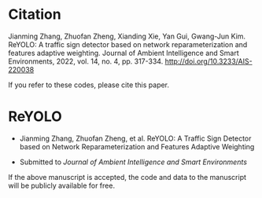 # Citation
Jianming Zhang, Zhuofan Zheng, Xianding Xie, Yan Gui, Gwang-Jun Kim. ReYOLO: A traffic sign detector based on network reparameterization and features adaptive weighting. Journal of Ambient Intelligence and Smart Environments, 2022, vol. 14, no. 4, pp. 317-334.  http://doi.org/10.3233/AIS-220038  

If you refer to these codes, please cite this paper.


# ReYOLO
* Jianming Zhang, Zhuofan Zheng, et al. ReYOLO: A Traffic Sign Detector based on Network Reparameterization and Features Adaptive Weighting

* Submitted to *Journal of Ambient Intelligence and Smart Environments*

If the above manuscript is accepted, the code and data to the manuscript will be publicly available for free.
